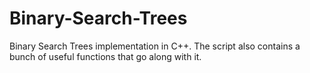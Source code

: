 # Binary-Search-Trees
Binary Search Trees implementation in C++. The script also contains a bunch of useful functions that go along with it.
